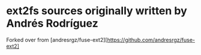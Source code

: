 # ext2fs sources originally written by Andrés Rodríguez

Forked over from [andresrgz/fuse-ext2][https://github.com/andresrgz/fuse-ext2]
